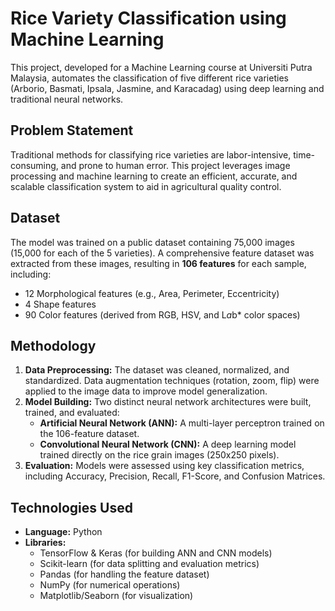 # Rice Variety Classification using Machine Learning

This project, developed for a Machine Learning course at Universiti Putra Malaysia, automates the classification of five different rice varieties (Arborio, Basmati, Ipsala, Jasmine, and Karacadag) using deep learning and traditional neural networks.

## Problem Statement
Traditional methods for classifying rice varieties are labor-intensive, time-consuming, and prone to human error. This project leverages image processing and machine learning to create an efficient, accurate, and scalable classification system to aid in agricultural quality control.

## Dataset
The model was trained on a public dataset containing 75,000 images (15,000 for each of the 5 varieties). A comprehensive feature dataset was extracted from these images, resulting in **106 features** for each sample, including:
* 12 Morphological features (e.g., Area, Perimeter, Eccentricity)
* 4 Shape features
* 90 Color features (derived from RGB, HSV, and L*a*b* color spaces)

## Methodology
1.  **Data Preprocessing:** The dataset was cleaned, normalized, and standardized. Data augmentation techniques (rotation, zoom, flip) were applied to the image data to improve model generalization.
2.  **Model Building:** Two distinct neural network architectures were built, trained, and evaluated:
    * **Artificial Neural Network (ANN):** A multi-layer perceptron trained on the 106-feature dataset.
    * **Convolutional Neural Network (CNN):** A deep learning model trained directly on the rice grain images (250x250 pixels).
3.  **Evaluation:** Models were assessed using key classification metrics, including Accuracy, Precision, Recall, F1-Score, and Confusion Matrices.

## Technologies Used
* **Language:** Python
* **Libraries:**
    * TensorFlow & Keras (for building ANN and CNN models)
    * Scikit-learn (for data splitting and evaluation metrics)
    * Pandas (for handling the feature dataset)
    * NumPy (for numerical operations)
    * Matplotlib/Seaborn (for visualization)
